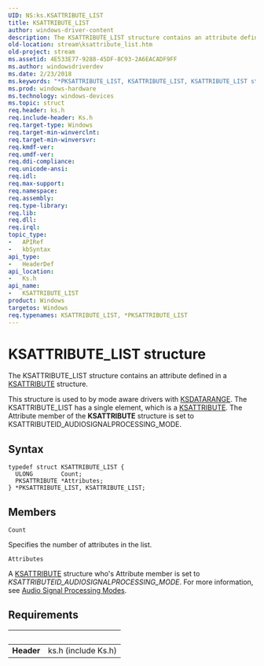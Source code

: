 ```yaml
---
UID: NS:ks.KSATTRIBUTE_LIST
title: KSATTRIBUTE_LIST
author: windows-driver-content
description: The KSATTRIBUTE_LIST structure contains an attribute defined in a KSATTRIBUTE structure.
old-location: stream\ksattribute_list.htm
old-project: stream
ms.assetid: 4E533E77-9288-45DF-8C93-2A6EACADF9FF
ms.author: windowsdriverdev
ms.date: 2/23/2018
ms.keywords: "*PKSATTRIBUTE_LIST, KSATTRIBUTE_LIST, KSATTRIBUTE_LIST structure [Streaming Media Devices], PKSATTRIBUTE_LIST, PKSATTRIBUTE_LIST structure pointer [Streaming Media Devices], ks/KSATTRIBUTE_LIST, ks/PKSATTRIBUTE_LIST, stream.ksattribute_list"
ms.prod: windows-hardware
ms.technology: windows-devices
ms.topic: struct
req.header: ks.h
req.include-header: Ks.h
req.target-type: Windows
req.target-min-winverclnt: 
req.target-min-winversvr: 
req.kmdf-ver: 
req.umdf-ver: 
req.ddi-compliance: 
req.unicode-ansi: 
req.idl: 
req.max-support: 
req.namespace: 
req.assembly: 
req.type-library: 
req.lib: 
req.dll: 
req.irql: 
topic_type:
-	APIRef
-	kbSyntax
api_type:
-	HeaderDef
api_location:
-	Ks.h
api_name:
-	KSATTRIBUTE_LIST
product: Windows
targetos: Windows
req.typenames: KSATTRIBUTE_LIST, *PKSATTRIBUTE_LIST
---
```


# KSATTRIBUTE_LIST structure
The KSATTRIBUTE_LIST structure contains an attribute defined in a <a href="https://msdn.microsoft.com/library/windows/hardware/ff560987">KSATTRIBUTE</a> structure.

This structure is used to by mode aware drivers with  <a href="https://msdn.microsoft.com/library/windows/hardware/ff561658">KSDATARANGE</a>. The KSATTRIBUTE_LIST has a single element, which is a <a href="https://msdn.microsoft.com/library/windows/hardware/ff560987">KSATTRIBUTE</a>. The Attribute member of the <b>KSATTRIBUTE</b> structure is set to KSATTRIBUTEID_AUDIOSIGNALPROCESSING_MODE.

## Syntax
```
typedef struct KSATTRIBUTE_LIST {
  ULONG        Count;
  PKSATTRIBUTE *Attributes;
} *PKSATTRIBUTE_LIST, KSATTRIBUTE_LIST;
```

## Members


`Count`

Specifies the number of attributes in the list.

`Attributes`

A <a href="https://msdn.microsoft.com/library/windows/hardware/ff560987">KSATTRIBUTE</a> structure who's Attribute member is set to <i>KSATTRIBUTEID_AUDIOSIGNALPROCESSING_MODE</i>. For more information,  see <a href="https://msdn.microsoft.com/104275F8-2302-484B-B673-7448CAA1F793">Audio Signal Processing Modes</a>.


## Requirements
| &nbsp; | &nbsp; |
| ---- |:---- |
| **Header** | ks.h (include Ks.h) |
